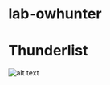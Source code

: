 # lab-owhunter
# Thunderlist
![alt text](/home/nurgissa/Desktop/Thunderlist-screen/Screenshot_20180327-092352.png)
